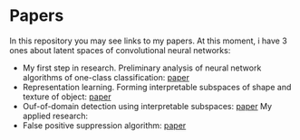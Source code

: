 # Papers
In this repository you may see links to my papers. At this moment, i have 3 ones about latent spaces of convolutional neural networks:
- My first step in research. Preliminary analysis of neural network algorithms of one-class classification: [paper](https://www.elibrary.ru/item.asp?id=49480829)
- Representation learning. Forming interpretable subspaces of shape and texture of object: [paper](https://www.elibrary.ru/item.asp?id=50211030&pff=1)
- Ouf-of-domain detection using interpretable subspaces: [paper](https://www.elibrary.ru/item.asp?id=50146148&pff=1)
My applied research:
- False positive suppression algorithm: [paper]()
